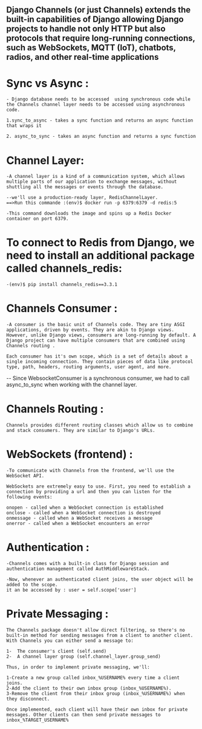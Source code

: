 ## Django Channels (or just Channels) extends the built-in capabilities of Django allowing Django projects to handle not only HTTP but also protocols that require long-running connections, such as WebSockets, MQTT (IoT), chatbots, radios, and other real-time applications


# Sync vs Async : 
    - Django database needs to be accessed  using synchronous code while the Channels channel layer needs to be accessed using asynchronous code.

    1.sync_to_async - takes a sync function and returns an async function that wraps it

    2. async_to_sync - takes an async function and returns a sync function

# Channel Layer:
    -A channel layer is a kind of a communication system, which allows multiple parts of our application to exchange messages, without shuttling all the messages or events through the database.

    --we'll use a production-ready layer, RedisChannelLayer.
    ==>Run this commande :(env)$ docker run -p 6379:6379 -d redis:5

    -This command downloads the image and spins up a Redis Docker container on port 6379.

# To connect to Redis from Django, we need to install an additional package called channels_redis:
    -(env)$ pip install channels_redis==3.3.1

# Channels Consumer  :
    -A consumer is the basic unit of Channels code. They are tiny ASGI applications, driven by events. They are akin to Django views. However, unlike Django views, consumers are long-running by default. A Django project can have multiple consumers that are combined using Channels routing .

    Each consumer has it's own scope, which is a set of details about a single incoming connection. They contain pieces of data like protocol type, path, headers, routing arguments, user agent, and more.
     

-- Since WebsocketConsumer is a synchronous consumer, we had to call async_to_sync when working with the channel layer.

# Channels Routing :
    Channels provides different routing classes which allow us to combine and stack consumers. They are similar to Django's URLs.

# WebSockets (frontend) : 

    -To communicate with Channels from the frontend, we'll use the WebSocket API.

    WebSockets are extremely easy to use. First, you need to establish a connection by providing a url and then you can listen for the following events:

    onopen - called when a WebSocket connection is established
    onclose - called when a WebSocket connection is destroyed
    onmessage - called when a WebSocket receives a message
    onerror - called when a WebSocket encounters an error

# Authentication : 
    -Channels comes with a built-in class for Django session and authentication management called AuthMiddlewareStack.

    -Now, whenever an authenticated client joins, the user object will be added to the scope.
    it an be accessed by : user = self.scope['user']

# Private Messaging : 

    The Channels package doesn't allow direct filtering, so there's no built-in method for sending messages from a client to another client. With Channels you can either send a message to:

    1-  The consumer's client (self.send)
    2-  A channel layer group (self.channel_layer.group_send)

    Thus, in order to implement private messaging, we'll:

    1-Create a new group called inbox_%USERNAME% every time a client joins.
    2-Add the client to their own inbox group (inbox_%USERNAME%).
    3-Remove the client from their inbox group (inbox_%USERNAME%) when they disconnect.

    Once implemented, each client will have their own inbox for private messages. Other clients can then send private messages to inbox_%TARGET_USERNAME%

















